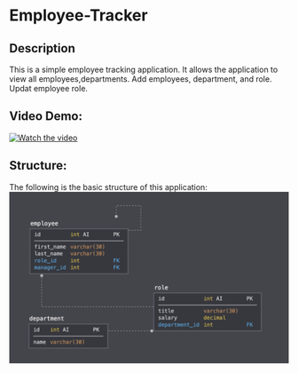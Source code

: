 # Employee-Tracker

## Description
This is a simple employee tracking application.
It allows the application to view all employees,departments. Add employees, department, and role.
Updat employee role.<br>
## Video Demo:
[![Watch the video](https://i.imgur.com/fptwCbp.png)](https://youtu.be/BQc_wS1uP7E)<br>

## Structure:
The following is the basic structure of this application:
<img src="Assets/schema.PNG">